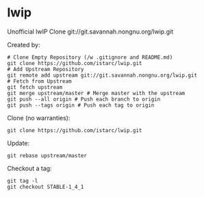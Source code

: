 lwip
====

Unofficial lwIP Clone git://git.savannah.nongnu.org/lwip.git

Created by:

	# Clone Empty Repository (/w .gitignore and README.md)
	git clone https://github.com/istarc/lwip.git
	# Add Upstream Repository
	git remote add upstream git://git.savannah.nongnu.org/lwip.git
	# Fetch from Upstream
	git fetch upstream
	git merge upstream/master # Merge master with the upstream
	git push --all origin # Push each branch to origin
	git push --tags origin # Push each tag to origin

Clone (no warranties):

    git clone https://github.com/istarc/lwip.git

Update:

    git rebase upstream/master

Checkout a tag:

    git tag -l
    git checkout STABLE-1_4_1
